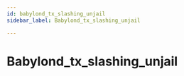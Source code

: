 ```yaml
---
id: babylond_tx_slashing_unjail
sidebar_label: Babylond_tx_slashing_unjail

---
```


# Babylond_tx_slashing_unjail